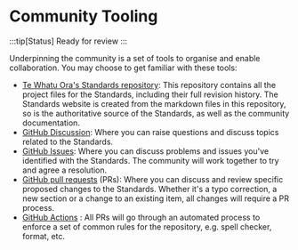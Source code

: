 # Community Tooling

:::tip[Status]
Ready for review
:::

Underpinning the community is a set of tools to organise and enable collaboration. You may choose to get familiar with these tools:

- [Te Whatu Ora's Standards repository](https://github.com/tewhatuora/api-standards): This repository contains all the project files for the Standards, including their full revision history. The Standards website is created from the markdown files in this repository, so is the authoritative source of the Standards, as well as the community documentation.
- [GitHub Discussion](https://github.com/tewhatuora/api-standards/discussions): Where you can raise questions and discuss topics related to the Standards.
- [GitHub Issues](https://github.com/tewhatuora/api-standards/issues): Where you can discuss problems and issues you've identified with the Standards. The community will work together to try and agree a resolution.
- [GitHub pull requests](https://github.com/tewhatuora/api-standards/pulls) (PRs): Where you can discuss and review specific proposed changes to the Standards. Whether it's a typo correction, a new section or a change to an existing item, all changes will require a PR process.
- [GitHub Actions](https://github.com/tewhatuora/api-standards/actions) : All PRs will go through an automated process to enforce a set of common rules for the repository, e.g. spell checker, format, etc.

